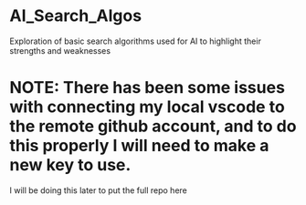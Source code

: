 # AI_Search_Algos
Exploration of basic search algorithms used for AI to highlight their strengths and weaknesses

# NOTE: There has been some issues with connecting my local vscode to the remote github account, and to do this properly I will need to make a new key to use. 
I will be doing this later to put the full repo here
